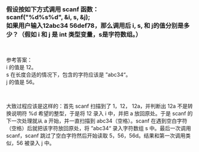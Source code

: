 ### 假设按如下方式调用 scanf 函数：<br> scanf("%d%s%d", &i, s, &j); <br> 如果用户输入12abc34  56def78，那么调用后 i, s, 和 j的值分别是多少？（假如 i 和 j 是 int 类型变量，s是字符数组。）

<br>

参考答案：<br>
i 的值是 12。<br>
s 在长度合适的情况下，包含的字符应该是 ”abc34“。<br>
j 的值是 56。

<br>

大致过程应该是这样的：首先 scanf 扫描到了 1，12， 12a，并判断出 12a 不是转换说明符 %d 希望的整型，于是将 12 录入 i 中，并把 a 放回原处。于是 scanf 的下一次处理就从 a 开始，并一直扫描到 abc34（空格）。scanf 在遇到空白字符（空格）后就把该字符放回原处，将 ”abc34“ 录入字符数组 s 中。最后一次调用 scanf，scanf 跳过了空白字符然后开始读取 5，56，56d。结果和第一次调用类似，56 被录入 j 中。